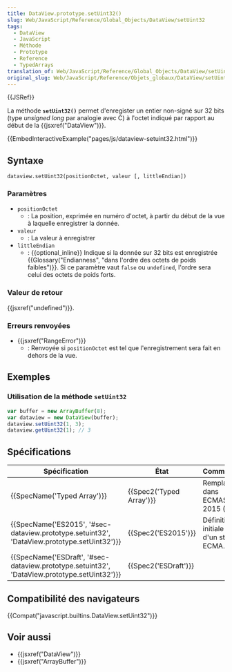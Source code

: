 ```yaml
---
title: DataView.prototype.setUint32()
slug: Web/JavaScript/Reference/Global_Objects/DataView/setUint32
tags:
  - DataView
  - JavaScript
  - Méthode
  - Prototype
  - Reference
  - TypedArrays
translation_of: Web/JavaScript/Reference/Global_Objects/DataView/setUint32
original_slug: Web/JavaScript/Reference/Objets_globaux/DataView/setUint32
---
```

{{JSRef}}

La méthode **`setUint32()`** permet d'enregister un entier non-signé sur 32 bits (type _unsigned long_ par analogie avec C) à l'octet indiqué par rapport au début de la {{jsxref("DataView")}}.

{{EmbedInteractiveExample("pages/js/dataview-setuint32.html")}}

## Syntaxe

    dataview.setUint32(positionOctet, valeur [, littleEndian])

### Paramètres

- `positionOctet`
  - : La position, exprimée en numéro d'octet, à partir du début de la vue à laquelle enregistrer la donnée.
- `valeur`
  - : La valeur à enregistrer
- `littleEndian`
  - : {{optional_inline}} Indique si la donnée sur 32 bits est enregistrée {{Glossary("Endianness", "dans l'ordre des octets de poids faibles")}}. Si ce paramètre vaut `false` ou `undefined`, l'ordre sera celui des octets de poids forts.

### Valeur de retour

{{jsxref("undefined")}}.

### Erreurs renvoyées

- {{jsxref("RangeError")}}
  - : Renvoyée si `positionOctet` est tel que l'enregistrement sera fait en dehors de la vue.

## Exemples

### Utilisation de la méthode `setUint32`

```js
var buffer = new ArrayBuffer(8);
var dataview = new DataView(buffer);
dataview.setUint32(1, 3);
dataview.getUint32(1); // 3
```

## Spécifications

| Spécification                                                                                                                | État                             | Commentaires                                    |
| ---------------------------------------------------------------------------------------------------------------------------- | -------------------------------- | ----------------------------------------------- |
| {{SpecName('Typed Array')}}                                                                                         | {{Spec2('Typed Array')}} | Remplacée dans ECMAScript 2015 (ES6).           |
| {{SpecName('ES2015', '#sec-dataview.prototype.setuint32', 'DataView.prototype.setUint32')}}     | {{Spec2('ES2015')}}         | Définition initiale au sein d'un standard ECMA. |
| {{SpecName('ESDraft', '#sec-dataview.prototype.setuint32', 'DataView.prototype.setUint32')}} | {{Spec2('ESDraft')}}     |                                                 |

## Compatibilité des navigateurs

{{Compat("javascript.builtins.DataView.setUint32")}}

## Voir aussi

- {{jsxref("DataView")}}
- {{jsxref("ArrayBuffer")}}
